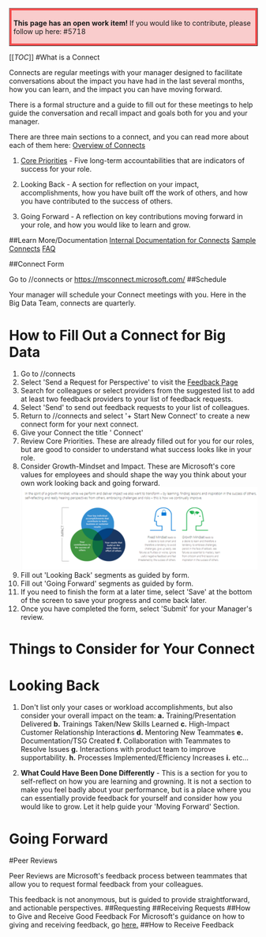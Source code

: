<table border="1";bgcolor="#ffa7a7";>
<tr>
  <td style='border-style:solid;border-color:#f64e4e;background-color:#f9cccc;border-width:3pt; 
vertical-align:top;width:8in;padding:2.0pt 3.0pt 2.0pt 3.0pt'>  

<b> This page has an open work item! </b>
If you would like to contribute, please follow up here:
#5718
</td>
</tr>
</table>

[[_TOC_]]
#What is a Connect

Connects are regular meetings with your manager designed to facilitate conversations about the impact you have had in the last several months, how you can learn, and the impact you can have moving forward.

There is a formal structure and a guide to fill out for these meetings to help guide the conversation and recall impact and goals both for you and your manager.

There are three main sections to a connect, and you can read more about each of them here:
[Overview of Connects](https://microsoft.sharepoint.com/sites/hrw/Pages/aboutconnects.aspx?CT=1582847536330&OR=OWA-NT&CID=ffb1010c-ff49-73e4-3baa-d9041630ddfa)

1. [Core Priorities](https://microsoft.sharepoint.com/sites/hrw/Pages/UnderstandingSMSGConnectCorePriorities.aspx) - Five long-term accountabilities that are indicators of success for your role.

2. Looking Back - A section for reflection on your impact, accomplishments, how you have built off the work of others, and how you have contributed to the success of others.

3. Going Forward - A reflection on key contributions moving forward in your role, and how you would like to learn and grow.

##Learn More/Documentation
[Internal Documentation for Connects](https://microsoft.sharepoint.com/sites/hrw/Pages/Connectshome.aspx)
[Sample Connects](https://microsoft.sharepoint.com/sites/hrw/Pages/sampleconnects.aspx)
[FAQ](https://microsoft.sharepoint.com/sites/hrw/Pages/ConnectFAQ.aspx)


##Connect Form

Go to //connects or https://msconnect.microsoft.com/
##Schedule

Your manager will schedule your Connect meetings with you. Here in the Big Data Team, connects are quarterly. 

# How to Fill Out a Connect for Big Data

1. Go to //connects
2. Select 'Send a Request for Perspective' to visit the [Feedback Page](https://msconnect.microsoft.com/perspective/request)
3. Search for colleagues or select providers from the suggested list to add at least two feedback providers to your list of feedback requests.
4. Select 'Send' to send out feedback requests to your list of colleagues.
2. Return to //connects and select '+ Start New Connect' to create a new connect form for your next connect.
6. Give your Connect the title '<Year> <Month> Connect'
7. Review Core Priorities. These are already filled out for you for our roles, but are good to consider to understand what success looks like in your role.
8. Consider Growth-Mindset and Impact. These are Microsoft's core values for employees and should shape the way you think about your own work looking back and going forward.
![image.png](/.attachments/image-38552633-cf5e-4938-b997-ed3e393f24fd.png)
9. Fill out 'Looking Back' segments as guided by form.
10. Fill out 'Going Forward' segments as guided by form.
11. If you need to finish the form at a later time, select 'Save' at the bottom of the screen to save your progress and come back later.
12. Once you have completed the form, select 'Submit' for your Manager's review.

# Things to Consider for Your Connect

# Looking Back
1. Don't list only your cases or workload accomplishments, but also consider your overall impact on the team:
**a.** Training/Presentation Delivered
**b.** Trainings Taken/New Skills Learned
**c.** High-Impact Customer Relationship Interactions
**d.** Mentoring New Teammates
**e.** Documentation/TSG Created
**f.** Collaboration with Teammates to Resolve Issues
**g.** Interactions with product team to improve supportability.
**h.** Processes Implemented/Efficiency Increases
**i.** etc...

2. **What Could Have Been Done Differently** - This is a section for you to self-reflect on how you are learning and growning. It is not a section to make you feel badly about your performance, but is a place where you can essentially provide feedback for yourself and consider how you would like to grow.
Let it help guide your 'Moving Forward' Section.

# Going Forward

#Peer Reviews

Peer Reviews are Microsoft's feedback process between teammates that allow you to request formal feedback from your colleagues.

This feedback is not anonymous, but is guided to provide straightforward, and actionable perspectives.
##Requesting
##Receiving Requests
##How to Give and Receive Good Feedback
For Microsoft's guidance on how to giving and receiving feedback, go [here.](https://microsoft.sharepoint.com/sites/hrw/Pages/perspectivesoverview.aspx)
##How to Receive Feedback